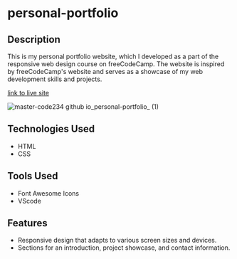 # personal-portfolio

## Description
This is my personal portfolio website, which I developed as a part of the responsive web design course on freeCodeCamp. The website is inspired by freeCodeCamp's website and serves as a showcase of my web development skills and projects.

[link to live site](https://master-code234.github.io/personal-portfolio/)
               

![master-code234 github io_personal-portfolio_ (1)](https://github.com/Master-Code234/product-landing-page/assets/126014289/2411c8d4-d6cd-4f52-b8d6-b29c3399d6b9)

## Technologies Used
- HTML
- CSS

## Tools Used

- Font Awesome Icons
- VScode

## Features
-  Responsive design that adapts to various screen sizes and devices.
- Sections for an introduction, project showcase, and contact information.

